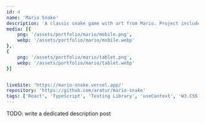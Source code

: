 ```yaml
---
id: 4
name: 'Mario Snake'
description: 'A classic snake game with art from Mario. Project includes a custom implementation of a global store (using useRef and useContext) at the same time keeps the number of React re-renders to minimum.'
media: [{
    png: '/assets/portfolio/mario/mobile.png',
    webp: '/assets/portfolio/mario/mobile.webp'
},
{
    png: '/assets/portfolio/mario/tablet.png',
    webp: '/assets/portfolio/mario/tablet.webp'
}]


liveSite: 'https://mario-snake.vercel.app/'
repository: 'https://github.com/aratur/mario-snake'
tags: ['React', 'TypeScript', 'Testing Library', 'useContext', 'W3.CSS', 'Vite']
---
```


TODO: write a dedicated description post
